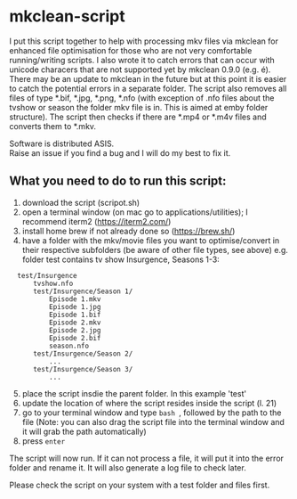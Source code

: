 # mkclean-script


I put this script together to help with processing mkv files via mkclean for enhanced file optimisation for those who are not very comfortable running/writing scripts. I also wrote it to catch errors that can occur with unicode characers that are not supported yet by mkclean 0.9.0 (e.g. é). There may be an update to mkclean in the future but at this point it is easier to catch the potential errors in a separate folder. The script also removes all files of type *.bif, *.jpg, *.png, *.nfo (with exception of .nfo files about the tvshow or season the folder mkv file is in. This is aimed at emby folder structure). The script then checks if there are *.mp4 or *.m4v files and converts them to *.mkv.

Software is distributed ASIS.                                                         
Raise an issue if you find a bug and I will do my best to fix it.                     

## What you need to do to run this script:

1. download the script (scripot.sh)
2. open a terminal window (on mac go to applications/utilities); I recommend iterm2 (https://iterm2.com/)
3. install home brew if not already done so (https://brew.sh/)
4. have a folder with the mkv/movie files you want to optimise/convert in their respective subfolders (be aware of other file types, see above)
  e.g. folder test contains tv show Insurgence, Seasons 1-3:
  ```
    test/Insurgence
        tvshow.nfo
        test/Insurgence/Season 1/
            Episode 1.mkv
            Episode 1.jpg
            Episode 1.bif
            Episode 2.mkv
            Episode 2.jpg
            Episode 2.bif
            season.nfo
        test/Insurgence/Season 2/
            ...
        test/Insurgence/Season 3/
            ...
```

5. place the script insdie the parent folder. In this example 'test'
6. update the location of where the script resides inside the script (l. 21)
7. go to your terminal window and type
```bash ```, followed by the path to the file (Note: you can also drag the script file into the terminal window and it will grab the path automatically)
8. press ```enter```

The script will now run. If it can not process a file, it will put it into the error folder and rename it. It will also generate a log file to check later.

Please check the script on your system with a test folder and files first.
